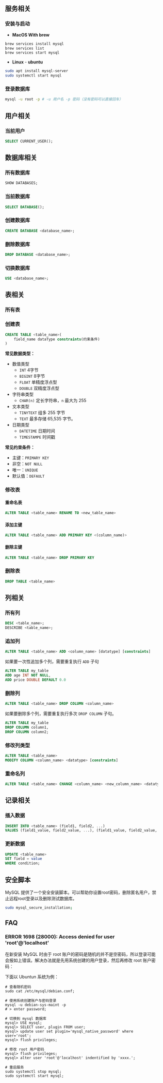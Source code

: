 ## 服务相关

### 安装与启动

- **MacOS With brew**

```bash
brew services install mysql
brew services list
brew services start mysql
```

- **Linux** - **ubuntu**

```bash
sudo apt install mysql-server
sudo systemctl start mysql
```

### 登录数据库

```bash
mysql -u root -p # -u 用户名 -p 密码（没有密码可以直接回车）
```

## 用户相关

### 当前用户

```sql
SELECT CURRENT_USER();
```

## 数据库相关

### 所有数据库

```sql
SHOW DATABASES;
```

### 当前数据库

```sql
SELECT DATABASE();
```

### 创建数据库

```SQL
CREATE DATABASE <database_name>;
```

### 删除数据库

```SQL
DROP DATABASE <database_name>;
```

### 切换数据库

```sql
USE <database_name>;
```

## 表相关

### 所有表

### 创建表

```SQL
CREATE TABLE <table_name>(
	field_name dataType constraints(约束条件)
)
```

**常见数据类型：**
- 数值类型
	- `INT` 4字节
	- `BIGINT` 8字节
	- `FLOAT` 单精度浮点型
	- `DOUBLE` 双精度浮点型
- 字符串类型
	- `CHAR(n)` 定长字符串，`n` 最大为 255
- 文本类型
	- `TINYTEXT` 组多 255 字节
	- `TEXT` 最多存储 65,535 字节。 
- 日期类型
	- `DATETIME` 日期时间
	- `TIMESTAMPE` 时间戳

**常见约束条件：**
* 主键：`PRIMARY KEY`
* 非空：`NOT NULL`
* 唯一：`UNIQUE`
* 默认值：`DEFAULT`

### 修改表

#### 重命名表

```sql
ALTER TABLE <table_name> RENAME TO <new_table_name>
```

#### 添加主键

```sql
ALTER TABLE <table_name> ADD PRIMARY KEY <(column_name)>
```

#### 删除主键

```sql
ALTER TABLE <table_name> DROP PRIMARY KEY
```

### 删除表

```sql
DROP TABLE <table_name>
```

## 列相关

### 所有列

```sql
DESC <table_name>;
DESCRIBE <table_name>;
```

### 追加列

```sql
ALTER TABLE <table_name> ADD <column_name> [datatype] [constraints]
```

如果要一次性追加多个列，需要重复执行 `ADD` 子句

```sql
ALTER TABLE my_table 
ADD age INT NOT NULL,
ADD price DOUBLE DEFAULT 0.0
```

### 删除列

```sql
ALTER TABLE <table_name> DROP COLUMN <column_name>
```

如果要删除多个列，需要重复执行多次 `DROP COLUMN` 子句。

```sql
ALTER TABLE my_table 
DROP COLUMN column1,
DROP COLUMN column2;
```

### 修改列类型

```sql
ALTER TABLE <table_name>
MODIFY COLUMN <column_name> <datatype> [constraints]
```

### 重命名列

```sql
ALTER TABLE <table_name> CHANGE <column_name> <new_column_name> <datatype> [constraints]
```

## 记录相关

### 插入数据

```SQL
INSERT INTO <table_name> (field1, field2, ...)
VALUES (field1_value, field2_value, ...), (field1_value, field2_value, ...), ...;
```

### 更新数据

```SQL
UPDATE <table_name>
SET field = value
WHERE condition;
```

## 安全脚本

MySQL 提供了一个安全安装脚本。可以帮助你设置root密码，删除匿名用户，禁止远程root登录以及删除测试数据库。

```bash
sudo mysql_secure_installation;
```

## FAQ

### ERROR 1698 (28000): Access denied for user 'root'@'localhost’

在新安装 MySQL 时由于 root 账户的密码是随机的并不是空密码，所以登录可能会报如上错误。解决办法就是先用系统创建的用户登录，然后再修改 root 账户密码：

下面以 Ubuntun 系统为例：

```shell
# 查看随机密码
sudo cat /etc/mysql/debian.conf;

# 使用系统创建账户与密码登录
mysql -u debian-sys-maint -p
# > enter password;

# 切换到 mysql 数据库
mysql> USE mysql;
mysql> SELECT user, plugin FROM user;
mysql> update user set plugin='mysql_native_password' where user='root';
mysql> flush privileges;

# 修改 root 用户密码
mysql> flush privileges;
mysql> alter user 'root'@'localhost' indentified by 'xxxx.';

# 重启服务
sudo systemctl stop mysql;
sudo systemctl start mysql;
```